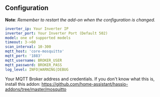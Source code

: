 ## Configuration

**Note**: _Remember to restart the add-on when the configuration is changed._


```yaml
inverter_ip: Your Inverter IP
inverter_port: Your Inverter Port (Default 502)
model: one of supported models
timeout: 3->60
scan_interval: 10-300
mqtt_host: 'core-mosquitto'
mqtt_port: '1883'
mqtt_username: BROKER_USER
mqtt_password: BROKER_PASS
log_level: INFO|WARNING|DEBUG
```

Your MQTT Broker address and credentials. If you don't know what this is, install this addon:
https://github.com/home-assistant/hassio-addons/tree/master/mosquitto

